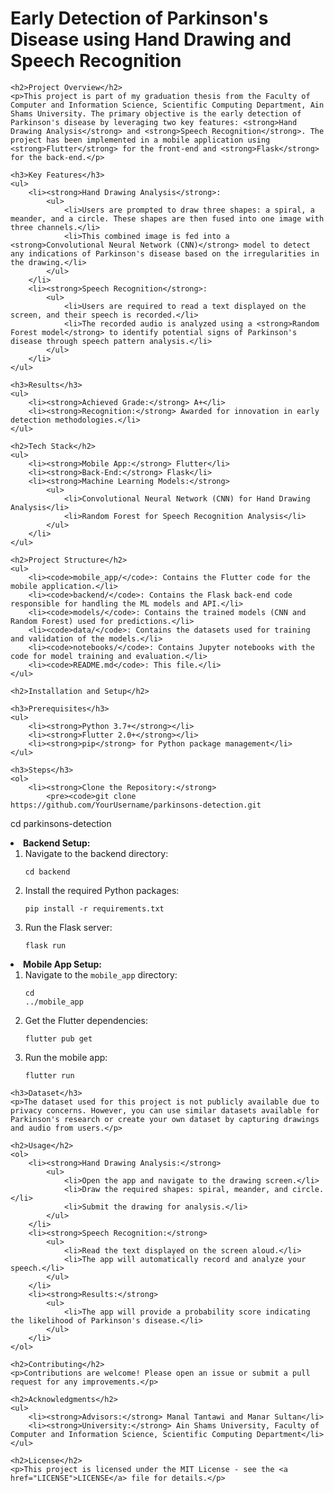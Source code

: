<h1>Early Detection of Parkinson's Disease using Hand Drawing and Speech Recognition</h1>

    <h2>Project Overview</h2>
    <p>This project is part of my graduation thesis from the Faculty of Computer and Information Science, Scientific Computing Department, Ain Shams University. The primary objective is the early detection of Parkinson's disease by leveraging two key features: <strong>Hand Drawing Analysis</strong> and <strong>Speech Recognition</strong>. The project has been implemented in a mobile application using <strong>Flutter</strong> for the front-end and <strong>Flask</strong> for the back-end.</p>

    <h3>Key Features</h3>
    <ul>
        <li><strong>Hand Drawing Analysis</strong>:
            <ul>
                <li>Users are prompted to draw three shapes: a spiral, a meander, and a circle. These shapes are then fused into one image with three channels.</li>
                <li>This combined image is fed into a <strong>Convolutional Neural Network (CNN)</strong> model to detect any indications of Parkinson's disease based on the irregularities in the drawing.</li>
            </ul>
        </li>
        <li><strong>Speech Recognition</strong>:
            <ul>
                <li>Users are required to read a text displayed on the screen, and their speech is recorded.</li>
                <li>The recorded audio is analyzed using a <strong>Random Forest model</strong> to identify potential signs of Parkinson's disease through speech pattern analysis.</li>
            </ul>
        </li>
    </ul>

    <h3>Results</h3>
    <ul>
        <li><strong>Achieved Grade:</strong> A+</li>
        <li><strong>Recognition:</strong> Awarded for innovation in early detection methodologies.</li>
    </ul>

    <h2>Tech Stack</h2>
    <ul>
        <li><strong>Mobile App:</strong> Flutter</li>
        <li><strong>Back-End:</strong> Flask</li>
        <li><strong>Machine Learning Models:</strong>
            <ul>
                <li>Convolutional Neural Network (CNN) for Hand Drawing Analysis</li>
                <li>Random Forest for Speech Recognition Analysis</li>
            </ul>
        </li>
    </ul>

    <h2>Project Structure</h2>
    <ul>
        <li><code>mobile_app/</code>: Contains the Flutter code for the mobile application.</li>
        <li><code>backend/</code>: Contains the Flask back-end code responsible for handling the ML models and API.</li>
        <li><code>models/</code>: Contains the trained models (CNN and Random Forest) used for predictions.</li>
        <li><code>data/</code>: Contains the datasets used for training and validation of the models.</li>
        <li><code>notebooks/</code>: Contains Jupyter notebooks with the code for model training and evaluation.</li>
        <li><code>README.md</code>: This file.</li>
    </ul>

    <h2>Installation and Setup</h2>

    <h3>Prerequisites</h3>
    <ul>
        <li><strong>Python 3.7+</strong></li>
        <li><strong>Flutter 2.0+</strong></li>
        <li><strong>pip</strong> for Python package management</li>
    </ul>

    <h3>Steps</h3>
    <ol>
        <li><strong>Clone the Repository:</strong>
            <pre><code>git clone https://github.com/YourUsername/parkinsons-detection.git
cd parkinsons-detection</code></pre>
        </li>
        <li><strong>Backend Setup:</strong>
            <ol>
                <li>Navigate to the backend directory:
                    <pre><code>cd backend</code></pre>
                </li>
                <li>Install the required Python packages:
                    <pre><code>pip install -r requirements.txt</code></pre>
                </li>
                <li>Run the Flask server:
                    <pre><code>flask run</code></pre>
                </li>
            </ol>
        </li>
        <li><strong>Mobile App Setup:</strong>
            <ol>
                <li>Navigate to the <code>mobile_app</code> directory:
                    <pre><code>cd ../mobile_app</code></pre>
                </li>
                <li>Get the Flutter dependencies:
                    <pre><code>flutter pub get</code></pre>
                </li>
                <li>Run the mobile app:
                    <pre><code>flutter run</code></pre>
                </li>
            </ol>
        </li>
    </ol>

    <h3>Dataset</h3>
    <p>The dataset used for this project is not publicly available due to privacy concerns. However, you can use similar datasets available for Parkinson's research or create your own dataset by capturing drawings and audio from users.</p>

    <h2>Usage</h2>
    <ol>
        <li><strong>Hand Drawing Analysis:</strong>
            <ul>
                <li>Open the app and navigate to the drawing screen.</li>
                <li>Draw the required shapes: spiral, meander, and circle.</li>
                <li>Submit the drawing for analysis.</li>
            </ul>
        </li>
        <li><strong>Speech Recognition:</strong>
            <ul>
                <li>Read the text displayed on the screen aloud.</li>
                <li>The app will automatically record and analyze your speech.</li>
            </ul>
        </li>
        <li><strong>Results:</strong>
            <ul>
                <li>The app will provide a probability score indicating the likelihood of Parkinson's disease.</li>
            </ul>
        </li>
    </ol>

    <h2>Contributing</h2>
    <p>Contributions are welcome! Please open an issue or submit a pull request for any improvements.</p>

    <h2>Acknowledgments</h2>
    <ul>
        <li><strong>Advisors:</strong> Manal Tantawi and Manar Sultan</li>
        <li><strong>University:</strong> Ain Shams University, Faculty of Computer and Information Science, Scientific Computing Department</li>
    </ul>

    <h2>License</h2>
    <p>This project is licensed under the MIT License - see the <a href="LICENSE">LICENSE</a> file for details.</p>

</body>
